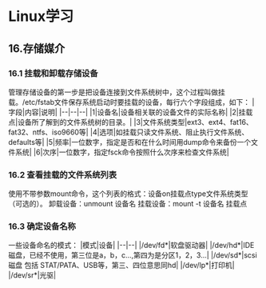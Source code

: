 # Linux学习

## 16.存储媒介

### 16.1 挂载和卸载存储设备

管理存储设备的第一步是把设备连接到文件系统树中，这个过程叫做挂载。/etc/fstab文件保存系统启动时要挂载的设备，每行六个字段组成，如下：
|字段|内容|说明|
|--|--|--|
|1|设备名|设备相关联的设备文件的实际名称|
|2|挂载点|设备所了解到的文件系统树的目录。|
|3|文件系统类型|ext3、ext4、fat16、fat32、ntfs、iso9660等|
|4|选项|如挂载只读文件系统、阻止执行文件系统、defaults等|
|5|频率|一位数字，指定是否和在什么时间用dump命令来备份一个文件系统|
|6|次序|一位数字，指定fsck命令按照什么次序来检查文件系统|

### 16.2 查看挂载的文件系统列表

使用不带参数mount命令，这个列表的格式：设备on挂载点type文件系统类型（可选的）。
卸载设备：unmount 设备名
挂载设备：mount -t 设备名 挂载点

### 16.3 确定设备名称

一些设备命名的模式：
|模式|设备|
|--|--|
|/dev/fd*|软盘驱动器|
|/dev/hd*|IDE磁盘，已经不使用，第三位是a，b，c...,第四为是分区1，2，3...|
|/dev/sd*|scsi磁盘 包括 STAT/PATA、USB等，第三、四位意思同hd|
|/dev/lp*|打印机|
|/dev/sr*|光驱|
